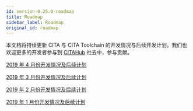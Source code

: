 ```yaml
---
id: version-0.25.0-roadmap
title: Roadmap
sidebar_label: Roadmap
original_id: roadmap
---
```


本文档将持续更新 CITA 与 CITA Toolchain 的开发情况与后续开发计划。我们也欢迎更多的开发者参与到 [CITAHub](https://www.citahub.com/) 社去中，参与贡献。

[2019 年 4 月份开发情况及后续计划](https://talk.citahub.com/t/topic/635)

[2019 年 3 月份开发情况及后续计划](https://talk.citahub.com/t/topic/366)

[2019 年 2 月份开发情况及后续计划](https://talk.citahub.com/t/topic/213/6)

[2019 年 1 月份开发情况及后续计划](https://talk.citahub.com/t/topic/139)
